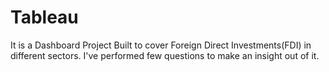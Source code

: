 # Tableau

It is a Dashboard Project Built to cover Foreign Direct Investments(FDI) in different sectors.
I've performed few questions to make an insight out of it.

